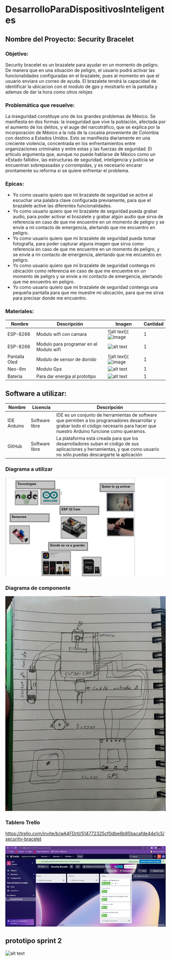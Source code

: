 # DesarrolloParaDispositivosInteligentes

## Nombre del Proyecto: Security Bracelet

### Objetivo:

Security bracelet es un brazalete para ayudar en un momento de peligro. De manera que en una situación de peligro, 
el usuario podrá activar las funcionalidades configuradas en el brazalete, pues
al momento en que el usuario enviara un correo de ayuda. El brazalete tendrá la capacidad de identificar la ubicacion 
con el modulo de gps y mostrarlo en la pantalla y ademas de dar la hora como otros relojes



### Problemática que resuelve:

La inseguridad constituye uno de los grandes problemas de México. Se manifiesta en dos formas: la inseguridad que vive
la población, afectada por el aumento de los delitos, y el auge del narcotráfico, que se explica por la incorporación 
de México a la ruta de la cocaína proveniente de Colombia con destino a Estados Unidos. Esto se manifiesta diariamente 
en una creciente violencia, concentrada en los enfrentamientos entre organizaciones criminales y entre estas y las 
fuerzas de seguridad. El artículo argumenta que, aunque no puede hablarse de México como un «Estado fallido», las 
estructuras de seguridad, inteligencia y justicia se encuentran sobrepasadas y corrompidas, y es necesario encarar
prontamente su reforma si se quiere enfrentar el problema.


### Epicas:


*	Yo como usuario quiero que mi brazalete de seguridad se active al escuchar una palabra clave configurada previamente, para que el brazalete active las diferentes funcionalidades.
*	Yo como usuario quiero que mi brazalete de seguridad pueda grabar audio, para poder activar el brazalete y grabar algún audio que sirva de referencia en caso de que me encuentre en un momento de peligro y se envíe a mi contacto de emergencia, alertando que me encuentro en peligro.
*	Yo como usuario quiero que mi brazalete de seguridad pueda tomar fotografía, para poder capturar alguna imagen que sirva como referencia en caso de que me encuentre en un momento de peligro, y se envíe a mi contacto de emergencia, alertando que me encuentro en peligro.
*	Yo como usuario quiero que mi brazalete de seguridad contenga mi ubicación como referencia en caso de que me encuentre en un momento de peligro y se envíe a mi contacto de emergencia, alertando que me encuentro en peligro.
*	Yo como usuario quiero que mi brazalete de seguridad contenga una pequeña pantalla para que me muestre mi ubicación, para que me sirva para precisar donde me encuentro.

### Materiales:
| Nombre     | Descripción | Imagen | Cantidad|
| ---------- | ------ | --------| ------ |
| ESP-8266    | Modulo wifi con camara | ![alt text](![image](https://media.naylampmechatronics.com/474-medium_default/nodemcu-v2-esp8266-wifi.jpg) | 1 |
| ESP-8266 | Modulo para programar en el Modulo wifi | ![alt text](https://media.naylampmechatronics.com/474-medium_default/nodemcu-v2-esp8266-wifi.jpg) |1 |
| Pantalla Oled     | Modulo de sensor de donido | ![alt text](![image](https://www.luisllamas.es/wp-content/uploads/2016/11/arduino-pantalla-oled-esquema.png) | 1 |
| Neo-6m     | Modulo Gps | ![alt text](https://encrypted-tbn2.gstatic.com/shopping?q=tbn:ANd9GcRfqi2PJ0tNBLSzyX_7u-lzNtm2CjN-2dTO5MmD2eGg3uD5kBU-AMJ5e6lcWyvewelaoiyw7vJl8Rsougr_ZvLb14qdcX2L) | 1|
|       Bateria     | Para dar energia al prototipo | ![alt text](https://www.steren.com.mx/media/catalog/product/cache/532829604b379f478db69368d14615cd/image/21920955a/power-bank-de-20-000-mah-con-turbo-charge-qc-y-power-delivery-con-2-salidas-usb-y-usb-c.jpg) | 1 |

## Software a utilizar:

| Nombre | Licencia | Descripción |
| -------|----------| ----------|
| IDE Arduino | Software libre | IDE es un conjunto de herramientas de software que permiten a los programadores desarrollar y grabar todo el código necesario para hacer que nuestro Arduino funcione como queramos. |
| GitHub | Software libre | La plataforma está creada para que los desarrolladores suban el código de sus aplicaciones y herramientas, y que como usuario no sólo puedas descargarte la aplicación |

### Diagrama a utilizar


![alt text](
https://github.com/RBBeny/SecuryBracelet/blob/main/diagrama.png?raw=true)

### Diagrama de componente

![alt text](https://github.com/RBBeny/SecuryBracelet/blob/main/diagramadibujado.jpeg?raw=true)


### Tablero Trello

https://trello.com/invite/b/wA4FDrtI/514772325cf0dbe6b85bacafde44e1c5/security-bracelet

![alt text](https://github.com/RBBeny/SecuryBracelet/blob/main/trello.jpg?raw=true)

## prototipo sprint 2 
![alt text](blob:https://web.whatsapp.com/06848420-e4c2-4fd2-98f4-17e67686e731)
